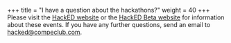 +++
title = "I have a question about the hackathons?"
weight = 40
+++
Please visit the [HackED website](https://hacked.compeclub.com/) or the [HackED Beta website](https://hackedbeta.compeclub.com/) for information about these events. If you have any further questions, send an email to <hacked@compeclub.com>.
